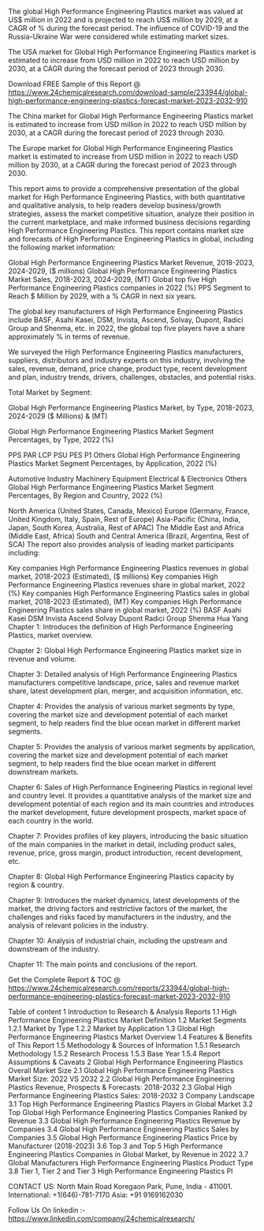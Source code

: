 The global High Performance Engineering Plastics market was valued at US$ million in 2022 and is projected to reach US$ million by 2029, at a CAGR of % during the forecast period. The influence of COVID-19 and the Russia-Ukraine War were considered while estimating market sizes.

The USA market for Global High Performance Engineering Plastics  market is estimated to increase from USD million in 2022 to reach USD million by 2030, at a CAGR during the forecast period of 2023 through 2030.

Download FREE Sample of this Report @ https://www.24chemicalresearch.com/download-sample/233944/global-high-performance-engineering-plastics-forecast-market-2023-2032-910

The China market for Global High Performance Engineering Plastics market is estimated to increase from USD million in 2022 to reach USD million by 2030, at a CAGR during the forecast period of 2023 through 2030.

The Europe market for Global High Performance Engineering Plastics  market is estimated to increase from USD million in 2022 to reach USD million by 2030, at a CAGR during the forecast period of 2023 through 2030.

This report aims to provide a comprehensive presentation of the global market for High Performance Engineering Plastics, with both quantitative and qualitative analysis, to help readers develop business/growth strategies, assess the market competitive situation, analyze their position in the current marketplace, and make informed business decisions regarding High Performance Engineering Plastics. This report contains market size and forecasts of High Performance Engineering Plastics in global, including the following market information:

Global High Performance Engineering Plastics Market Revenue, 2018-2023, 2024-2029, ($ millions)
Global High Performance Engineering Plastics Market Sales, 2018-2023, 2024-2029, (MT)
Global top five High Performance Engineering Plastics companies in 2022 (%)
PPS Segment to Reach $ Million by 2029, with a % CAGR in next six years.

The global key manufacturers of High Performance Engineering Plastics include BASF, Asahi Kasei, DSM, Invista, Ascend, Solvay, Dupont, Radici Group and Shenma, etc. in 2022, the global top five players have a share approximately % in terms of revenue.

We surveyed the High Performance Engineering Plastics manufacturers, suppliers, distributors and industry experts on this industry, involving the sales, revenue, demand, price change, product type, recent development and plan, industry trends, drivers, challenges, obstacles, and potential risks.

Total Market by Segment:

Global High Performance Engineering Plastics Market, by Type, 2018-2023, 2024-2029 ($ Millions) & (MT)

Global High Performance Engineering Plastics Market Segment Percentages, by Type, 2022 (%)

PPS
PAR
LCP
PSU
PES
P1
Others
Global High Performance Engineering Plastics Market Segment Percentages, by Application, 2022 (%)

Automotive Industry
Machinery Equipment
Electrical & Electronics
Others
Global High Performance Engineering Plastics Market Segment Percentages, By Region and Country, 2022 (%)

North America (United States, Canada, Mexico)
Europe (Germany, France, United Kingdom, Italy, Spain, Rest of Europe)
Asia-Pacific (China, India, Japan, South Korea, Australia, Rest of APAC)
The Middle East and Africa (Middle East, Africa)
South and Central America (Brazil, Argentina, Rest of SCA)
The report also provides analysis of leading market participants including:

Key companies High Performance Engineering Plastics revenues in global market, 2018-2023 (Estimated), ($ millions)
Key companies High Performance Engineering Plastics revenues share in global market, 2022 (%)
Key companies High Performance Engineering Plastics sales in global market, 2018-2023 (Estimated), (MT)
Key companies High Performance Engineering Plastics sales share in global market, 2022 (%)
BASF
Asahi Kasei
DSM
Invista
Ascend
Solvay
Dupont
Radici Group
Shenma
Hua Yang
Chapter 1: Introduces the definition of High Performance Engineering Plastics, market overview.

Chapter 2: Global High Performance Engineering Plastics market size in revenue and volume.

Chapter 3: Detailed analysis of High Performance Engineering Plastics manufacturers competitive landscape, price, sales and revenue market share, latest development plan, merger, and acquisition information, etc.

Chapter 4: Provides the analysis of various market segments by type, covering the market size and development potential of each market segment, to help readers find the blue ocean market in different market segments.

Chapter 5: Provides the analysis of various market segments by application, covering the market size and development potential of each market segment, to help readers find the blue ocean market in different downstream markets.

Chapter 6: Sales of High Performance Engineering Plastics in regional level and country level. It provides a quantitative analysis of the market size and development potential of each region and its main countries and introduces the market development, future development prospects, market space of each country in the world.

Chapter 7: Provides profiles of key players, introducing the basic situation of the main companies in the market in detail, including product sales, revenue, price, gross margin, product introduction, recent development, etc.

Chapter 8: Global High Performance Engineering Plastics capacity by region & country.

Chapter 9: Introduces the market dynamics, latest developments of the market, the driving factors and restrictive factors of the market, the challenges and risks faced by manufacturers in the industry, and the analysis of relevant policies in the industry.

Chapter 10: Analysis of industrial chain, including the upstream and downstream of the industry.

Chapter 11: The main points and conclusions of the report.

Get the Complete Report & TOC @ https://www.24chemicalresearch.com/reports/233944/global-high-performance-engineering-plastics-forecast-market-2023-2032-910

Table of content
1 Introduction to Research & Analysis Reports
1.1 High Performance Engineering Plastics Market Definition
1.2 Market Segments
1.2.1 Market by Type
1.2.2 Market by Application
1.3 Global High Performance Engineering Plastics Market Overview
1.4 Features & Benefits of This Report
1.5 Methodology & Sources of Information
1.5.1 Research Methodology
1.5.2 Research Process
1.5.3 Base Year
1.5.4 Report Assumptions & Caveats
2 Global High Performance Engineering Plastics Overall Market Size
2.1 Global High Performance Engineering Plastics Market Size: 2022 VS 2032
2.2 Global High Performance Engineering Plastics Revenue, Prospects & Forecasts: 2018-2032
2.3 Global High Performance Engineering Plastics Sales: 2018-2032
3 Company Landscape
3.1 Top High Performance Engineering Plastics Players in Global Market
3.2 Top Global High Performance Engineering Plastics Companies Ranked by Revenue
3.3 Global High Performance Engineering Plastics Revenue by Companies
3.4 Global High Performance Engineering Plastics Sales by Companies
3.5 Global High Performance Engineering Plastics Price by Manufacturer (2018-2023)
3.6 Top 3 and Top 5 High Performance Engineering Plastics Companies in Global Market, by Revenue in 2022
3.7 Global Manufacturers High Performance Engineering Plastics Product Type
3.8 Tier 1, Tier 2 and Tier 3 High Performance Engineering Plastics Pl

CONTACT US:
North Main Road Koregaon Park, Pune, India - 411001.
International: +1(646)-781-7170
Asia: +91 9169162030

Follow Us On linkedin :- https://www.linkedin.com/company/24chemicalresearch/
